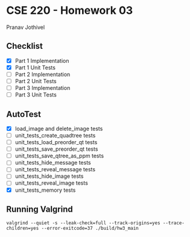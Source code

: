 # CSE 220 - Homework 03
Pranav Jothivel

## Checklist
- [x] Part 1 Implementation
- [x] Part 1 Unit Tests
- [ ] Part 2 Implementation
- [ ] Part 2 Unit Tests
- [ ] Part 3 Implementation
- [ ] Part 3 Unit Tests

## AutoTest
- [x] load_image and delete_image tests
- [ ] unit_tests_create_quadtree tests
- [ ] unit_tests_load_preorder_qt tests
- [ ] unit_tests_save_preorder_qt tests
- [ ] unit_tests_save_qtree_as_ppm tests
- [ ] unit_tests_hide_message tests
- [ ] unit_tests_reveal_message tests
- [ ] unit_tests_hide_image tests
- [ ] unit_tests_reveal_image tests
- [x] unit_tests_memory tests

## Running Valgrind
```
valgrind --quiet -s --leak-check=full --track-origins=yes --trace-children=yes --error-exitcode=37 ./build/hw3_main
```